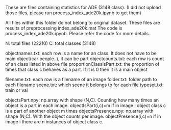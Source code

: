These are files containing statistics for ADE (3148 class).
(I did not upload those files, please run process_index_ade20k.ipynb to get them)


All files within this folder do not belong to original dataset. These files are results of preprocessing index_ade20k.mat 
The code is process_index_ade20k.ipynb. Please refer the code for more details. 

N: total files (22210) 
C: total classes (3148) 


objectnames.txt: each row is a name for an class. It does not have to be main object(car people..), it can be part
objectcounts.txt: each row is count of an class listed in above file 
proportionClassIsPart.txt: the proportion of times that class c behaves as a part. If it is 0 then it is a main object  


filename.txt: each row is a filename of an image 
folder.txt: folder path to each filename 
scene.txt: which scene it belongs to for each file 
typeset.txt: train or val 


objectsPart.npy: np.array with shape (N,C). Counting how many times an object is a part in each image. objectIsPart(i,c)=m if in image i object class c is a part of another object m times 
objectsPresence.npy: np.array with shape (N,C). With the object counts per image. objectPresence(i,c)=n if in image i there are n instances of object class c.
